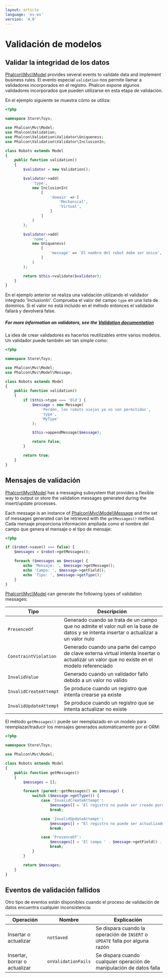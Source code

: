 ```yaml
---
layout: article
language: 'es-es'
version: '4.0'
---
```


<a name='overview'></a>

# Validación de modelos

<a name='data-integrity'></a>

## Validar la integridad de los datos

[Phalcon\Mvc\Model](api/Phalcon_Mvc_Model) provides several events to validate data and implement business rules. El evento especial `validation` nos permite llamar a validadores incorporados en el registro. Phalcon expone algunos validadores incorporados que pueden utilizarse en esta etapa de validación.

En el ejemplo siguiente se muestra cómo se utiliza:

```php
<?php

namespace Store\Toys;

use Phalcon\Mvc\Model;
use Phalcon\Validation;
use Phalcon\Validation\Validator\Uniqueness;
use Phalcon\Validation\Validator\InclusionIn;

class Robots extends Model
{
    public function validation()
    {
        $validator = new Validation();

        $validator->add(
            'type',
            new InclusionIn(
                [
                    'domain' => [
                        'Mechanical',
                        'Virtual',
                    ]
                ]
            )
        );

        $validator->add(
            'name',
            new Uniqueness(
                [
                    'message' => 'El nombre del robot debe ser único',
                ]
            )
        );

        return $this->validate($validator);
    }
}
```

En el ejemplo anterior se realiza una validación utilizando el validador integrado 'InclusionIn'. Comprueba el valor del campo `type` en una lista de dominios. Si el valor no está incluido en el método entonces el validador fallará y devolverá false.

<h5 class='alert alert-warning'>For more information on validators, see the <a href="/4.0/en/validation">Validation documentation</a></h5>

La idea de crear validadores es hacerlos reutilizables entre varios modelos. Un validador puede también ser tan simple como:

```php
<?php

namespace Store\Toys;

use Phalcon\Mvc\Model;
use Phalcon\Mvc\Model\Message;

class Robots extends Model
{
    public function validation()
    {
        if ($this->type === 'Old') {
            $message = new Message(
                'Perdón, los robots viejos ya no son permitidos',
                'type',
                'MyType'
            );

            $this->appendMessage($message);

            return false;
        }

        return true;
    }
}
```

<a name='messages'></a>

## Mensajes de validación

[Phalcon\Mvc\Model](api/Phalcon_Mvc_Model) has a messaging subsystem that provides a flexible way to output or store the validation messages generated during the insert/update processes.

Each message is an instance of [Phalcon\Mvc\Model\Message](api/Phalcon_Mvc_Model_Message) and the set of messages generated can be retrieved with the `getMessages()` method. Cada mensaje proporciona información ampliada como el nombre del campo que genera el mensaje o el tipo de mensaje:

```php
<?php

if ($robot->save() === false) {
    $messages = $robot->getMessages();

    foreach ($messages as $message) {
        echo 'Mensaje: ', $message->getMessage();
        echo 'Campo: ', $message->getField();
        echo 'Tipo: ', $message->getType();
    }
}
```

[Phalcon\Mvc\Model](api/Phalcon_Mvc_Model) can generate the following types of validation messages:

| Tipo                   | Descripción                                                                                                                                 |
| ---------------------- | ------------------------------------------------------------------------------------------------------------------------------------------- |
| `PresenceOf`           | Generado cuando se trata de un campo que no admite el valor null en la base de datos y se intenta insertar o actualizar a un valor nulo     |
| `ConstraintViolation`  | Generado cuando una parte del campo de clave externa virtual intenta insertar o actualizar un valor que no existe en el modelo referenciado |
| `InvalidValue`         | Generado cuando un validador falló debido a un valor no válido                                                                              |
| `InvalidCreateAttempt` | Se produce cuando un registro que intenta crearse ya existe                                                                                 |
| `InvalidUpdateAttempt` | Se produce cuando un registro que se intenta actualizar no existe                                                                           |

El método `getMessages()` puede ser reemplazado en un modelo para reemplazar/traducir los mensajes generados automáticamente por el ORM:

```php
<?php

namespace Store\Toys;

use Phalcon\Mvc\Model;

class Robots extends Model
{
    public function getMessages()
    {
        $messages = [];

        foreach (parent::getMessages() as $message) {
            switch ($message->getType()) {
                case 'InvalidCreateAttempt':
                    $messages[] = 'El registro no puede ser creado porque ya existe';
                    break;

                case 'InvalidUpdateAttempt':
                    $messages[] = "El registro no puede ser actualizado porque no existe";
                    break;

                case 'PresenceOf':
                    $messages[] = 'El campo ' . $message->getField() . ' es obligatorio';
                    break;
            }
        }

        return $messages;
    }
}
```

<a name='failed-events'></a>

## Eventos de validación fallidos

Otro tipo de eventos están disponibles cuando el proceso de validación de datos encuentra cualquier inconsistencia:

| Operación                     | Nombre              | Explicación                                                                  |
| ----------------------------- | ------------------- | ---------------------------------------------------------------------------- |
| Insertar o actualizar         | `notSaved`          | Se dispara cuando la operación de `INSERT` o `UPDATE` falla por alguna razón |
| Insertar, borrar o actualizar | `onValidationFails` | Se dispara cuando cualquier operación de manipulación de datos falla         |